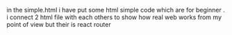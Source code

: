 in the simple.html i have put some html simple code which are for beginner .
i connect 2 html file with each others to show how real web works from my point of view but their is react router
